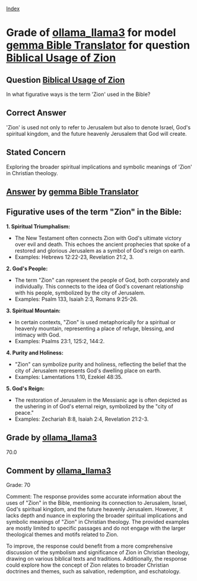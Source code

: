 
[Index](../../../../index.md)
# Grade of [ollama_llama3](../../../grading_models/ollama_llama3.md) for model [gemma Bible Translator](../../../answering_models/gemma_Bible_Translator.md) for question [Biblical Usage of Zion](../../../questions/Biblical_Usage_of_Zion.md)

## Question [Biblical Usage of Zion](../../../questions/Biblical_Usage_of_Zion.md)
In what figurative ways is the term 'Zion' used in the Bible?

## Correct Answer
'Zion' is used not only to refer to Jerusalem but also to denote Israel, God's spiritual kingdom, and the future heavenly Jerusalem that God will create.

## Stated Concern
Exploring the broader spiritual implications and symbolic meanings of 'Zion' in Christian theology.

## [Answer](../Biblical_Usage_of_Zion.md) by [gemma Bible Translator](../../../answering_models/gemma_Bible_Translator.md)
## Figurative uses of the term "Zion" in the Bible:

**1. Spiritual Triumphalism:**

* The New Testament often connects Zion with God's ultimate victory over evil and death. This echoes the ancient prophecies that spoke of a restored and glorious Jerusalem as a symbol of God's reign on earth.
* Examples: Hebrews 12:22-23, Revelation 21:2, 3.

**2. God's People:**

* The term "Zion" can represent the people of God, both corporately and individually. This connects to the idea of God's covenant relationship with his people, symbolized by the city of Jerusalem.
* Examples: Psalm 133, Isaiah 2:3, Romans 9:25-26.

**3. Spiritual Mountain:**

* In certain contexts, "Zion" is used metaphorically for a spiritual or heavenly mountain, representing a place of refuge, blessing, and intimacy with God. 
* Examples: Psalms 23:1, 125:2, 144:2.

**4. Purity and Holiness:**

* "Zion" can symbolize purity and holiness, reflecting the belief that the city of Jerusalem represents God's dwelling place on earth. 
* Examples: Lamentations 1:10, Ezekiel 48:35.

**5. God's Reign:**

* The restoration of Jerusalem in the Messianic age is often depicted as the ushering in of God's eternal reign, symbolized by the "city of peace."
* Examples: Zechariah 8:8, Isaiah 2:4, Revelation 21:2-3.

## Grade by [ollama_llama3](../../../grading_models/ollama_llama3.md)
70.0

## Comment by [ollama_llama3](../../../grading_models/ollama_llama3.md)
Grade: 70

Comment: The response provides some accurate information about the uses of "Zion" in the Bible, mentioning its connection to Jerusalem, Israel, God's spiritual kingdom, and the future heavenly Jerusalem. However, it lacks depth and nuance in exploring the broader spiritual implications and symbolic meanings of "Zion" in Christian theology. The provided examples are mostly limited to specific passages and do not engage with the larger theological themes and motifs related to Zion.

To improve, the response could benefit from a more comprehensive discussion of the symbolism and significance of Zion in Christian theology, drawing on various biblical texts and traditions. Additionally, the response could explore how the concept of Zion relates to broader Christian doctrines and themes, such as salvation, redemption, and eschatology.
